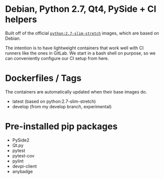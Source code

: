 # Debian, Python 2.7, Qt4, PySide + CI helpers
Built off of the official [`python:2.7-slim-stretch`](https://hub.docker.com/_/python) images, which are based on Debian. 

The intention is to have lightweight containers that work well with CI runners like the ones in GitLab.
We start in a bash shell on purpose, so we can 
conveniently configure our CI setup from here.

# Dockerfiles / Tags
The containers are automatically updated when their base images do.
* latest (based on python:2.7-slim-stretch)
* develop (from my develop branch, experimental)

# Pre-installed pip packages
* PySide2
* Qt.py
* pytest
* pytest-cov
* pylint
* devpi-client
* anybadge
